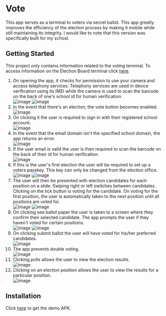 # Vote
This app serves as a terminal to voters via secret ballot. This app greatly improves the efficiency of the election process by making it mobile while still maintaining its integrity. I would like to note that this version was specifically built for my school.

## Getting Started
This project only contains information related to the voting terminal. To access information on the Election Board terminal click [here](https://github.com/nenecorporates/Election-Board).
1. On opening the app, it checks for permission to use your camera and access telephony services. Telephony services are used in device verification using its IMEI while the camera is used to scan the barcode on the back of one's school id for human verification.  
![image](https://github.com/nenecorporates/Vote/raw/master/ScreenShots/ssv1.jpg)
![image](https://github.com/nenecorporates/Vote/raw/master/ScreenShots/ssv2.jpg)  
2. In the event that there's an election, the vote button becomes enabled.  
![image](https://github.com/nenecorporates/Vote/raw/master/ScreenShots/ssv3.jpg)  
3. On clicking it the user is required to sign in with their registered school account.  
![image](https://github.com/nenecorporates/Vote/raw/master/ScreenShots/ssv4.jpg)  
4. In the event that the email domain isn't the specified school domain, the app returns an error.  
![image](https://github.com/nenecorporates/Vote/raw/master/ScreenShots/ssv5.jpg)  
5. If the user email is valid the user is then required to scan the barcode on the back of their id for human verification.  
![image](https://github.com/nenecorporates/Vote/raw/master/ScreenShots/ssv6.jpg)  
6. If this is the user's first election the user will be required to set up a voters passkey. This key can only be changed from the election office.  
![image](https://github.com/nenecorporates/Vote/raw/master/ScreenShots/ssv8.jpg)
![image](https://github.com/nenecorporates/Vote/raw/master/ScreenShots/ssv6.jpg)  
7. The user will then be presented with election candidates for each position on a slide. Swiping right or left switches between candidates. Clicking on the tick button is voting for the candidate. On voting for the first position, the user is automatically taken to the next position until all positions are voted for.  
![image](https://github.com/nenecorporates/Vote/raw/master/ScreenShots/ssv10.jpg)
![image](https://github.com/nenecorporates/Vote/raw/master/ScreenShots/ssv11.jpg)  
8. On clicking see ballot paper the user is taken to a screen where they confirm their selected candidate. The app prompts the user if they haven't voted for certain positions.  
![image](https://github.com/nenecorporates/Vote/raw/master/ScreenShots/ssv12.jpg)
![image](https://github.com/nenecorporates/Vote/raw/master/ScreenShots/ssv13.jpg)  
9. On clicking submit ballot the user will have voted for his/her preferred candidates.  
![image](https://github.com/nenecorporates/Vote/raw/master/ScreenShots/ssv14.jpg)  
10. The app prevents double voting.  
![image](https://github.com/nenecorporates/Vote/raw/master/ScreenShots/ssv15.jpg)  
11. Clicking polls allows the user to view the election results.  
![image](https://github.com/nenecorporates/Vote/raw/master/ScreenShots/ssv17.jpg)  
12. Clicking on an election position allows the user to view the results for a particular position.  
![image](https://github.com/nenecorporates/Vote/raw/master/ScreenShots/ssv18.jpg)  

## Installation
Click [here](https://drive.google.com/uc?export=view&id=1jhGLhUspfRDfzyotHPyVEuW71HcDC0qs) to get the demo APK.
